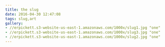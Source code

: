 ```yaml
---
title: the slug
date: 2016-04-30 12:47:08
tags: slug,art
gallery:
- //erpickett.s3-website-us-east-1.amazonaws.com/1000x/slug1.jpg "one"
- //erpickett.s3-website-us-east-1.amazonaws.com/1000x/slug3.jpg "one"
- //erpickett.s3-website-us-east-1.amazonaws.com/1000x/slug2.jpg "one"
---
```


